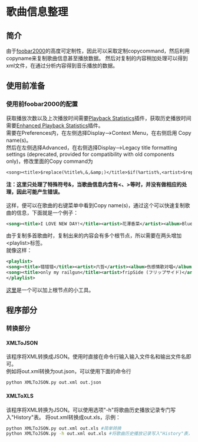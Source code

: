 # 歌曲信息整理
## 简介
由于[foobar2000](https://www.foobar2000.org/)的高度可定制性，因此可以采取定制copycommand，然后利用copyname来复制歌曲信息甚至播放数据。
然后对复制的内容稍加处理可以得到xml文件，在通过分析内容得到音乐播放的数据。
## 使用前准备
### 使用前foobar2000的配置
获取播放次数以及上次播放时间需要[Playback Statistics](https://www.foobar2000.org/components/view/foo_playcount)插件，获取历史播放时间需要[Enhanced Playback Statistics](https://www.foobar2000.org/components/view/foo_enhanced_playcount)插件。  
需要在Preferences内，在左侧选择Display-->Context Menu，在右侧启用 Copy name(s)。   
然后在左侧选择Advanced，在右侧选择Display-->Legacy title formatting settings (deprecated, provided for compatibility with old components only)，修改里面的Copy command为   
```txt
<song><title>$replace(%title%,&,&amp;)</title>$if(%artist%,<artist>$replace(%artist%,&,&amp;)</artist>,)$if(%track artist%,<trackartist>$replace(%track artist%,&,&amp;)</trackartist>,)$if(%album%,<album>$replace(%album%,&,&amp;)</album>,)$if(%album artist%,<albumartist>$replace(%album artist%,&,&amp;)</albumartist>,)$if(%date%,<date>%date%</date>,)$if(%discnumber%,<discnumber>%discnumber%</discnumber>,)$if(%tracknumber%,<tracknumber>%tracknumber%</tracknumber>,)<codec>%codec%</codec>$if(%codec_profile%,<codecprofile>%codec_profile%</codecprofile>,)<ext>$ext(%filename_ext%)</ext><bitrate>%bitrate%</bitrate><samplerate>%samplerate%</samplerate><channels>%channels%</channels><length>%length%</length><lengthseconds>%length_seconds%</lengthseconds><playcount>%play_count%</playcount>$if($strcmp(%last_played%,N/A),,<lastplayed>%last_played%</lastplayed>)$if($strcmp(%play_count%,0),,<playedtimes>%played_times%</playedtimes>)</song>
```
**注：这里只处理了特殊符号&，当歌曲信息内含有&lt;、&gt;等时，并没有做相应的处理，因此可能产生错误。**<br/>   
这样，便可以在歌曲的右键菜单中看到Copy name(s)，通过这个可以快速复制歌曲的信息，下面就是一个例子：   
```xml
<song><title>I LOVE NEW DAY!</title><artist>花澤香菜</artist><album>Blue Avenue</album><albumartist>花澤香菜</albumartist><date>2015</date><discnumber>1</discnumber><tracknumber>01</tracknumber><codec>PCM</codec><ext>aif</ext><bitrate>1411</bitrate><samplerate>44100</samplerate><channels>stereo</channels><length>5:37</length><lengthseconds>337</lengthseconds><playcount>5</playcount><lastplayed>2020-01-12 07:52:37</lastplayed><playedtimes>["2020-01-02 16:18:53", "2020-01-02 16:56:35", "2020-01-10 17:52:21", "2020-01-11 08:47:02", "2020-01-12 07:52:37"]</playedtimes></song>
```
由于复制多首歌曲时，复制出来的内容会有多个根节点，所以需要在两头增加&lt;playlist&gt;标签。   
就像这样：
```xml
<playlist>
<song><title>错错错</title><artist>六哲</artist><album>伤感情歌对唱</album><albumartist>六哲</albumartist><discnumber>1</discnumber><tracknumber>01</tracknumber><codec>FLAC</codec><ext>flac</ext><bitrate>921</bitrate><samplerate>44100</samplerate><channels>stereo</channels><length>4:49</length><lengthseconds>289</lengthseconds><playcount>5</playcount><lastplayed>2020-01-16 08:13:07</lastplayed><playedtimes>["2020-01-02 15:11:11", "2020-01-05 19:25:29", "2020-01-12 18:20:33", "2020-01-14 17:48:29", "2020-01-16 08:13:07"]</playedtimes></song>
<song><title>only my railgun</title><artist>fripSide (フリップサイド)</artist><album>Only My Railgun (とある科学の超电磁炮OP)</album><albumartist>fripSide (フリップサイド)</albumartist><discnumber>1</discnumber><tracknumber>01</tracknumber><codec>FLAC</codec><ext>flac</ext><bitrate>1174</bitrate><samplerate>44100</samplerate><channels>stereo</channels><length>4:17</length><lengthseconds>257</lengthseconds><playcount>3</playcount><lastplayed>2020-01-16 10:35:08</lastplayed><playedtimes>["2020-01-12 16:28:43", "2020-01-13 14:45:26", "2020-01-16 10:35:08"]</playedtimes></song>
</playlist>
```
[这里](https://kanahanazawa.com/tools/foobarxml/)是一个可以加上根节点的小工具。
## 程序部分
### 转换部分
#### XMLToJSON
该程序将XML转换成JSON。使用时直接在命令行输入输入文件名和输出文件名即可。   
例如将out.xml转换为out.json，可以使用下面的命令行
```bash
python XMLToJSON.py out.xml out.json
```
#### XMLToXLS
该程序将XML转换为JSON。可以使用选项"-h"将歌曲历史播放记录专门写入"History"表。
将out.xml转换成out.xls，示例：
```bash
python XMLToJSON.py out.xml out.xls #简单转换
python XMLToJSON.py -h out.xml out.xls #将歌曲历史播放记录写入"History"表，"-h"可以放在任一位置
```
